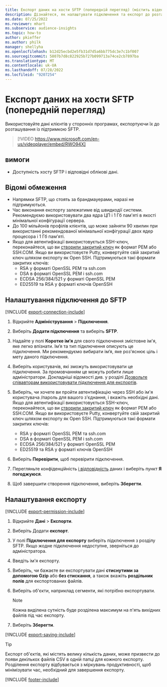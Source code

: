 ```yaml
---
title: Експорт даних на хости SFTP (попередній перегляд) (містить відео)
description: Дізнайтеся, як налаштувати підключення та експорт до розташування SFTP.
ms.date: 07/25/2022
ms.reviewer: mhart
ms.subservice: audience-insights
ms.topic: how-to
author: pkieffer
ms.author: philk
manager: shellyha
ms.openlocfilehash: b12d25ecbd2e5fb31d7d5a6bb775dc3e7c1bf007
ms.sourcegitcommit: 5807b7d8c822925b727b099713a74ce2cb7897ba
ms.translationtype: MT
ms.contentlocale: uk-UA
ms.lasthandoff: 07/28/2022
ms.locfileid: "9207254"
---
```

# <a name="export-data-to-sftp-hosts-preview"></a>Експорт даних на хости SFTP (попередній перегляд)

Використовуйте дані клієнтів у сторонніх програмах, експортуючи їх до розташування із підтримкою SFTP.

> [!VIDEO https://www.microsoft.com/en-us/videoplayer/embed/RWO94X]

## <a name="prerequisites"></a>вимоги

- Доступність хосту SFTP і відповідні облікові дані.

## <a name="known-limitations"></a>Відомі обмеження

- Напрямки SFTP, що стоять за брандмауерами, наразі не підтримуються.
- Час виконання експорту залежатиме від швидкодії системи. Рекомендуємо використовувати два ядра ЦП і 1 Гб пам'яті в якості мінімальної конфігурації сервера.
- До 100 мільйонів профілів клієнтів, що може зайняти 90 хвилин при використанні рекомендованої мінімальної конфігурації двох ядер процесора і 1 Гб пам'яті.
- Якщо для автентифікації використовується SSH-ключ, переконайтеся, що ви [створили закритий ключ](/azure/virtual-machines/linux/create-ssh-keys-detailed#basic-example) як формат PEM або SSH.COM. Якщо ви використовуєте Putty, конвертуйте свій закритий ключ шляхом експорту як Open SSH. Підтримуються такі формати закритих ключів:
  - RSA у форматі OpenSSL PEM та ssh.com
  - DSA в форматі OpenSSL PEM і ssh.com
  - ECDSA 256/384/521 у форматі OpenSSL PEM
  - ED25519 та RSA у форматі ключів OpenSSH

## <a name="set-up-connection-to-sftp"></a>Налаштування підключення до SFTP

[!INCLUDE [export-connection-include](includes/export-connection-admn.md)]

1. Відкрийте **Адміністрування** > **Підключення**.

1. Виберіть **Додати підключення** та виберіть **SFTP**.

1. Надайте у полі **Коротке ім’я** для свого підключення змістовне ім'я, яке легко впізнати. Ім’я та тип підключення описують це підключення. Ми рекомендуємо вибирати ім’я, яке роз'яснює ціль і мету даного підключення.

1. Виберіть користувачів, які зможуть використовувати це підключення. За промовчанням це можуть робити лише адміністратори. Докладніші відомості див. у розділі [Дозвольте співавторам використовувати підключення для експортів](connections.md#allow-contributors-to-use-a-connection-for-exports).

1. Виберіть, чи хочете ви пройти автентифікацію через SSH або ім'я користувача /пароль для вашого з'єднання, і вкажіть необхідні дані. Якщо для автентифікації використовується SSH-ключ, переконайтеся, що ви [створили закритий ключ](/azure/virtual-machines/linux/create-ssh-keys-detailed#basic-example) як формат PEM або SSH.COM. Якщо ви використовуєте Putty, конвертуйте свій закритий ключ шляхом експорту як Open SSH. Підтримуються такі формати закритих ключів:
   - RSA у форматі OpenSSL PEM та ssh.com
   - DSA в форматі OpenSSL PEM і ssh.com
   - ECDSA 256/384/521 у форматі OpenSSL PEM
   - ED25519 та RSA у форматі ключів OpenSSH

1. Виберіть **Перевірити**, щоб перевірити підключення.

1. Перегляньте конфіденційність [і відповідність](connections.md#data-privacy-and-compliance) даних і виберіть пункт **Я погоджуюся**.

1. Щоб завершити створення підключення, виберіть **Зберегти**.

## <a name="configure-an-export"></a>Налаштування експорту

[!INCLUDE [export-permission-include](includes/export-permission.md)]

1. Відкрийте **Дані** > **Експорти**.

1. Виберіть Додати **експорт**.

1. У полі **Підключення для експорту** виберіть підключення з розділу SFTP. Якщо жодне підключення недоступне, зверніться до адміністратора.

1. Введіть ім'я експорту.

1. Виберіть, чи бажаєте ви експортувати дані **стиснутими за допомогою Gzip** або **без стискання**, а також вкажіть **роздільник полів** для експортованих файлів.

1. Виберіть об'єкти, наприклад сегменти, які потрібно експортувати.

   > [!NOTE]
   > Кожна виділена сутність буде розділена максимум на п'ять вихідних файлів під час експорту.

1. Виберіть **Зберегти**.

[!INCLUDE [export-saving-include](includes/export-saving.md)]

> [!TIP]
> Експорт об'єктів, які містять велику кількість даних, може призвести до появи декількох файлів CSV в одній папці для кожного експорту. Розділення експорту відбувається з міркувань продуктивності, щоб мінімізувати час, необхідний для завершення експорту.

[!INCLUDE [footer-include](includes/footer-banner.md)]
